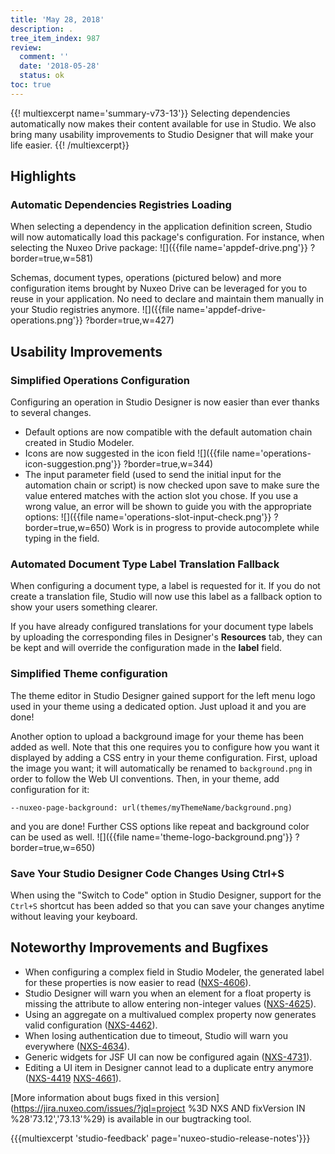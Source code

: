 ```yaml
---
title: 'May 28, 2018'
description: .
tree_item_index: 987
review:
  comment: ''
  date: '2018-05-28'
  status: ok
toc: true
---
```


{{! multiexcerpt name='summary-v73-13'}}
Selecting dependencies automatically now makes their content available for use in Studio. We also bring many usability improvements to Studio Designer that will make your life easier.
{{! /multiexcerpt}}

## Highlights
### Automatic Dependencies Registries Loading
When selecting a dependency in the application definition screen, Studio will now automatically load this package's configuration. For instance, when selecting the Nuxeo Drive package:
![]({{file name='appdef-drive.png'}} ?border=true,w=581)

Schemas, document types, operations (pictured below) and more configuration items brought by Nuxeo Drive can be leveraged for you to reuse in your application. No need to declare and maintain them manually in your Studio registries anymore.
![]({{file name='appdef-drive-operations.png'}} ?border=true,w=427)

## Usability Improvements
### Simplified Operations Configuration
Configuring an operation in Studio Designer is now easier than ever thanks to several changes.
- Default options are now compatible with the default automation chain created in Studio Modeler.
- Icons are now suggested in the icon field
![]({{file name='operations-icon-suggestion.png'}} ?border=true,w=344)
- The input parameter field (used to send the initial input for the automation chain or script) is now checked upon save to make sure the value entered matches with the action slot you chose. If you use a wrong value, an error will be shown to guide you with the appropriate options:
![]({{file name='operations-slot-input-check.png'}} ?border=true,w=650)
Work is in progress to provide autocomplete while typing in the field.

### Automated Document Type Label Translation Fallback
When configuring a document type, a label is requested for it. If you do not create a translation file, Studio will now use this label as a fallback option to show your users something clearer.

If you have already configured translations for your document type labels by uploading the corresponding files in Designer's **Resources** tab, they can be kept and will override the configuration made in the **label** field.

### Simplified Theme configuration
The theme editor in Studio Designer gained support for the left menu logo used in your theme using a dedicated option. Just upload it and you are done!

Another option to upload a background image for your theme has been added as well. Note that this one requires you to configure how you want it displayed by adding a CSS entry in your theme configuration. First, upload the image you want; it will automatically be renamed to `background.png` in order to follow the Web UI conventions. Then, in your theme, add configuration for it:

`--nuxeo-page-background: url(themes/myThemeName/background.png)`

and you are done! Further CSS options like repeat and background color can be used as well.
![]({{file name='theme-logo-background.png'}} ?border=true,w=650)

### Save Your Studio Designer Code Changes Using Ctrl+S
When using the "Switch to Code" option in Studio Designer, support for the `Ctrl+S` shortcut has been added so that you can save your changes anytime without leaving your keyboard.

## Noteworthy Improvements and Bugfixes
- When configuring a complex field in Studio Modeler, the generated label for these properties is now easier to read ([NXS-4606](https://jira.nuxeo.com/browse/NXS-4606)).
- Studio Designer will warn you when an element for a float property is missing the attribute to allow entering non-integer values ([NXS-4625](https://jira.nuxeo.com/browse/NXS-4625)).
- Using an aggregate on a multivalued complex property now generates valid configuration ([NXS-4462](https://jira.nuxeo.com/browse/NXS-4462)).
- When losing authentication due to timeout, Studio will warn you everywhere ([NXS-4634](https://jira.nuxeo.com/browse/NXS-4634)).
- Generic widgets for JSF UI can now be configured again ([NXS-4731](https://jira.nuxeo.com/browse/NXS-4731)).
- Editing a UI item in Designer cannot lead to a duplicate entry anymore ([NXS-4419](https://jira.nuxeo.com/browse/NXS-4419) [NXS-4661](https://jira.nuxeo.com/browse/NXS-4661)).

[More information about bugs fixed in this version](https://jira.nuxeo.com/issues/?jql=project %3D NXS AND fixVersion IN %28'73.12','73.13'%29) is available in our bugtracking tool.

{{{multiexcerpt 'studio-feedback' page='nuxeo-studio-release-notes'}}}
